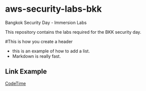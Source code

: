 # aws-security-labs-bkk
Bangkok Security Day - Immersion Labs

This repository contains the labs required for the BKK security day.

#This is how you create a header

* this is an example of how to add a list.
* Markdown is really fast.

## Link Example
[CodeTime](https://www.codetime.io)
